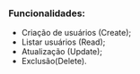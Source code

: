 ### Funcionalidades:
- Criação de usuários (Create);
- Listar usuários (Read);
- Atualização (Update);
- Exclusão(Delete).  

